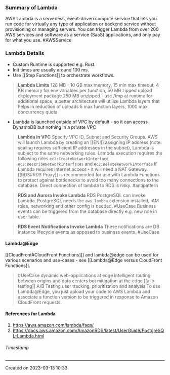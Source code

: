 ### Summary of Lambda
AWS Lambda is a serverless, event-driven compute service that lets you run code for virtually any type of application or backend service without provisioning or managing servers. You can trigger Lambda from over 200 AWS services and software as a service (SaaS) applications, and only pay for what you use. #AWSService 
### Lambda Details
- Custom Runtime is  supported e.g. Rust.
- Init times are usually around 100 ms.
- Use [[Step Functions]] to orchestrate workflows.
> **Lambda Limits**
	128 MB - 10 GB max memory, 
	15 min max timeout,
	 4 KB memory for env variables per function, 
	 50 MB zipped upload deployment package 250 MB unzipped - use /tmp at runtime for additional space,  a better architecture will utilize Lambda layers that helps in reduction of uploads
	 5 max function layers,
	 1000 max concurrency quota
- Lambda is launched outside of VPC by default - so it can access DynamoDB but nothing in a private VPC
> **Lambda in VPC**
> 	Specify VPC ID, Subnet and Security Groups.
> 	AWS will launch Lambda by creating an [[ENI]] assigning IP address (note: scaling requires sufficient IP addresses in the subnet), Lambda is subject to the same networking rules. 
> 	Lambda execution requires the following roles `ec2:CreateNetworkInterface`, `ec2:DescribeNetworkInterfaces`  and `ec2:DeleteNetworkInterface` 
> 	If Lambda requires Internet access - it will need a NAT Gateway.
> 	[[RDS#RDS Proxy]] is recommended for use with Lambda Functions to protect against bottlenecks to avoid too many connections to the database. Direct connection of lambda to RDS is risky. #antipattern 

>**RDS and Aurora Invoke Lambda**
> 	RDS PostgreSQL can invoke Lambda.
> 	PostgreSQL needs the `aws_lambda` extension installed, IAM roles, networking and other config is needed.
> 	#UseCase Business events can be triggered from the database directly e.g. new role in user table.

> **RDS Event Notifications Invoke Lambda**
> 	These notifications are DB instance lifecycle events as opposed to business events. #UseCase 

#### Lambda@Edge
[[CloudFront#CloudFront Functions]]] and lambda@edge can be used for various scenarios and use-cases - see [[Lambda@Edge versus CloudFront Functions]].
> #UseCase 
>  dynamic web-applications at edge
>  intelligent routing between origins and data centers
>  bot mitigation at the edge
>  [[a-b testing]] A/B Testing
>  user tracking, prioritization and analysis
To use Lambda@Edge, you just upload your code to AWS Lambda and associate a function version to be triggered in response to Amazon CloudFront requests.
#### References for Lambda
1. https://aws.amazon.com/lambda/faqs/
2. https://docs.aws.amazon.com/AmazonRDS/latest/UserGuide/PostgreSQL-Lambda.html
###### Timestamp
---
Created on 2023-03-13 10:33